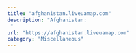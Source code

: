 ```yaml
---
title: "afghanistan.liveuamap.com"
description: "Afghanistan:
 "
url: "https://afghanistan.liveuamap.com"
category: "Miscellaneous"
---
```

